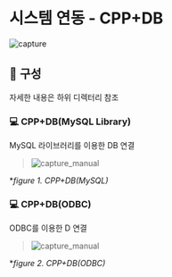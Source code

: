 # 시스템 연동 - CPP+DB

  ![capture](https://github.com/kbm0996/-SystemLink-CPPxDB/blob/master/jpg/figure0.png) 

## 📑 구성
  자세한 내용은 하위 디렉터리 참조

### 💻 CPP+DB(MySQL Library)
MySQL 라이브러리를 이용한 DB 연결
  >![capture_manual](https://github.com/kbm0996/-SystemLink-CPPxDB/blob/master/jpg/mysql.png) 
  
  **figure 1. CPP+DB(MySQL)*

### 💻 CPP+DB(ODBC)
ODBC를 이용한 D 연결
  >![capture_manual](https://github.com/kbm0996/-SystemLink-CPPxDB/blob/master/jpg/odbc.png) 
  
  **figure 2. CPP+DB(ODBC)*
